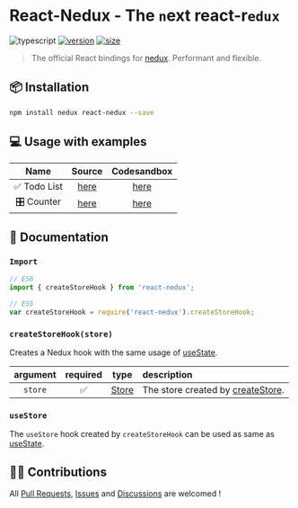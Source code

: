 # React-Nedux - The `n`ext react-r`edux`

![typescript](https://img.shields.io/badge/-typescript-blueviolet) [![version](https://img.shields.io/badge/version-beta-blue)](https://www.npmjs.com/package/nedux) [![size](https://img.shields.io/bundlephobia/minzip/react-nedux?color=green&label=size)](https://www.npmjs.com/package/nedux)

> The official React bindings for [nedux](https://github.com/lucasmrdt/nedux). Performant and flexible.

## 📦 Installation

```bash
npm install nedux react-nedux --save
```

## 💻 Usage with examples

|     Name     |                                         Source                                         |                                                    Codesandbox                                                     |
| :----------: | :------------------------------------------------------------------------------------: | :----------------------------------------------------------------------------------------------------------------: |
| ✅ Todo List |         [here](https://github.com/lucasmrdt/nedux/tree/master/examples/todos)          |            [here](https://codesandbox.io/s/focused-lewin-nm8j0?fontsize=14&hidenavigation=1&theme=dark)            |
|  🎛 Counter   | [here](https://github.com/lucasmrdt/nedux/tree/master/examples/counter-nedux-vs-redux) | [here](https://codesandbox.io/s/counter-nedux-vs-redux-n34b2?fontsize=14&hidenavigation=1&theme=dark&view=preview) |

## 📜 Documentation

### `Import`

```javascript
// ES6
import { createStoreHook } from 'react-nedux';

// ES5
var createStoreHook = require('react-nedux').createStoreHook;
```

### `createStoreHook(store)`

Creates a Nedux hook with the same usage of [useState](https://reactjs.org/docs/hooks-reference.html#usestate).

| argument | required |                       type                        | description                                                                                                 |
| :------: | :------: | :-----------------------------------------------: | :---------------------------------------------------------------------------------------------------------- |
| `store`  |    ✅    | [Store](https://github.com/lucasmrdt/nedux#store) | The store created by [createStore](https://github.com/lucasmrdt/nedux#createstoreinitialstate-middlewares). |

### `useStore`

The `useStore` hook created by `createStoreHook` can be used as same as [useState](https://reactjs.org/docs/hooks-reference.html#usestate).

## 🙋🏼 Contributions

All [Pull Requests](https://github.com/lucasmrdt/nedux/compare?expand=1), [Issues](https://github.com/lucasmrdt/nedux/issues) and [Discussions](https://github.com/lucasmrdt/nedux/issues) are welcomed !

